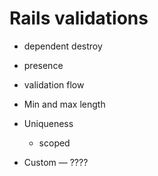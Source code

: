 # Rails validations

* dependent destroy

* presence
* validation flow
* Min and max length
* Uniqueness
  * scoped
* Custom — ????


